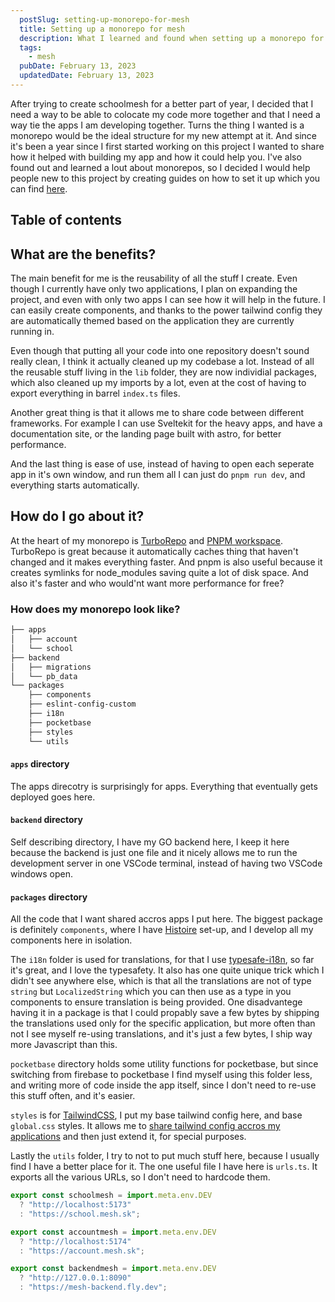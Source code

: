 ```yaml
---
  postSlug: setting-up-monorepo-for-mesh
  title: Setting up a monorepo for mesh
  description: What I learned and found when setting up a monorepo for mesh
  tags: 
    - mesh
  pubDate: February 13, 2023
  updatedDate: February 13, 2023
---
```


After trying to create schoolmesh for a better part of year, I decided that I need a way to be able to colocate my code more together and that I need a way tie the apps I am developing together. Turns the thing I wanted is a monorepo would be the ideal structure for my new attempt at it. And since it's been a year since I first started working on this project I wanted to share how it helped with building my app and how it could help you. I've also found out and learned a lout about monorepos, so I decided I would help people new to this project by creating guides on how to set it up which you can find [here](/tags/monorepo).

## Table of contents

## What are the benefits?

The main benefit for me is the reusability of all the stuff I create. Even though I currently have only two applications, I plan on expanding the project, and even with only two apps I can see how it will help in the future. I can easily create components, and thanks to the power tailwind config they are automatically themed based on the application they are currently running in.

Even though that putting all your code into one repository doesn't sound really clean, I think it actually cleaned up my codebase a lot. Instead of all the reusable stuff living in the `lib` folder, they are now individial packages, which also cleaned up my imports by a lot, even at the cost of having to export everything in barrel `index.ts` files.

Another great thing is that it allows me to share code between different frameworks. For example I can use Sveltekit for the heavy apps, and have a documentation site, or the landing page built with astro, for better performance.

And the last thing is ease of use, instead of having to open each seperate app in it's own window, and run them all I can just do `pnpm run dev`, and everything starts automatically.

## How do I go about it?

At the heart of my monorepo is [TurboRepo](https://turbo.build) and [PNPM workspace](https://pnpm.io). TurboRepo is great because it automatically caches thing that haven't changed and it makes everything faster. And pnpm is also useful because it creates symlinks for node_modules saving quite a lot of disk space. And also it's faster and who would'nt want more performance for free?

### How does my monorepo look like?

```bash
├── apps
│   ├── account
│   └── school
├── backend
│   ├── migrations
│   └── pb_data
└── packages
    ├── components
    ├── eslint-config-custom
    ├── i18n
    ├── pocketbase
    ├── styles
    └── utils
```

#### `apps` directory

The apps direcotry is surprisingly for apps. Everything that eventually gets deployed goes here.

#### `backend` directory

Self describing directory, I have my GO backend here, I keep it here because the backend is just one file and it nicely allows me to run the development server in one VSCode terminal, instead of having two VSCode windows open.

#### `packages` directory

All the code that I want shared accros apps I put here. The biggest package is definitely `components`, where I have [Histoire](https://histoire.dev) set-up, and I develop all my components here in isolation.

The `i18n` folder is used for translations, for that I use [typesafe-i18n](https://github.com/ivanhofer/typesafe-i18n), so far it's great, and I love the typesafety. It also has one quite unique trick which I didn't see anywhere else, which is that all the translations are not of type `string` but `LocalizedString` which you can then use as a type in you components to ensure translation is being provided.
One disadvantege having it in a package is that I could propably save a few bytes by shipping the translations used only for the specific application, but more often than not I see myself re-using translations, and it's just a few bytes, I ship way more Javascript than this.

`pocketbase` directory holds some utility functions for pocketbase, but since switching from firebase to pocketbase I find myself using this folder less, and writing more of code inside the app itself, since I don't need to re-use this stuff often, and it's easier.

`styles` is for [TailwindCSS](https://tailwindcss.com), I put my base tailwind config here, and base `global.css` styles. It allows me to [share tailwind config accros my applications](/blog/tailwindcss-in-monorepo) and then just extend it, for special purposes.

Lastly the `utils` folder, I try to not to put much stuff here, because I usually find I have a better place for it. The one useful file I have here is `urls.ts`. It exports all the various URLs, so I don't need to hardcode them.

```js
export const schoolmesh = import.meta.env.DEV
  ? "http://localhost:5173"
  : "https://school.mesh.sk";

export const accountmesh = import.meta.env.DEV
  ? "http://localhost:5174"
  : "https://account.mesh.sk";

export const backendmesh = import.meta.env.DEV
  ? "http://127.0.0.1:8090"
  : "https://mesh-backend.fly.dev";
```
